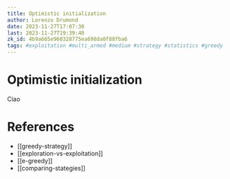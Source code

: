 ```yaml
---
title: Optimistic initialization
author: Lorenzo Drumond
date: 2023-11-27T17:07:30
last: 2023-11-27T19:39:40
zk_id: 4b9a665e960328775ea698da0f88fba6
tags: #exploitation #multi_armed #medium #strategy #statistics #greedy #regret #tradeoff #bandits #decaying #math #initialization #exploration
---
```



# Optimistic initialization
Ciao

# References
- [[greedy-strategy]]
- [[exploration-vs-exploitation]]
- [[e-greedy]]
- [[comparing-stategies]]
